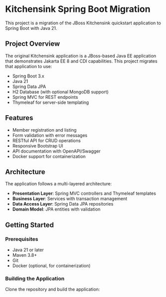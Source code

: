 # Kitchensink Spring Boot Migration

This project is a migration of the JBoss Kitchensink quickstart application to Spring Boot with Java 21.

## Project Overview

The original Kitchensink application is a JBoss-based Java EE application that demonstrates Jakarta EE 8 and CDI capabilities. This project migrates that application to use:

- Spring Boot 3.x
- Java 21
- Spring Data JPA
- H2 Database (with optional MongoDB support)
- Spring MVC for REST endpoints
- Thymeleaf for server-side templating

## Features

- Member registration and listing
- Form validation with error messages
- RESTful API for CRUD operations
- Responsive Bootstrap UI
- API documentation with OpenAPI/Swagger
- Docker support for containerization

## Architecture

The application follows a multi-layered architecture:

- **Presentation Layer**: Spring MVC controllers and Thymeleaf templates
- **Business Layer**: Services with transaction management
- **Data Access Layer**: Spring Data JPA repositories
- **Domain Model**: JPA entities with validation

## Getting Started

### Prerequisites

- Java 21 or later
- Maven 3.8+
- Git
- Docker (optional, for containerization)

### Building the Application

Clone the repository and build the application:
